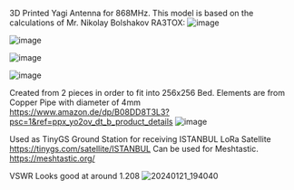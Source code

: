 3D Printed Yagi Antenna for 868MHz. 
This model is based on the calculations of Mr. Nikolay Bolshakov RA3TOX:
![image](https://github.com/catalinalb/LoRa-868MHz-6-Elements-Yagi-Antenna/assets/24923533/60bc98a3-33e9-4516-afdf-6eb1e77bb921)

![image](https://github.com/catalinalb/LoRa-868MHz-6-Elements-Yagi-Antenna/assets/24923533/8da50341-672d-4283-8003-05f2b70edb8e)

![image](https://github.com/catalinalb/LoRa-868MHz-6-Elements-Yagi-Antenna/assets/24923533/af64d6c1-33d2-403a-8bdd-fbd720f32d72)

![image](https://github.com/catalinalb/LoRa-868MHz-6-Elements-Yagi-Antenna/assets/24923533/f90e8c3c-61f3-482b-9dbc-164066cd7dca)


Created from 2 pieces in order to fit into 256x256 Bed.
Elements are from Copper Pipe with diameter of 4mm
https://www.amazon.de/dp/B08DD8T3L3?psc=1&ref=ppx_yo2ov_dt_b_product_details
![image](https://github.com/catalinalb/LoRa-868MHz-6-Elements-Yagi-Antenna/assets/24923533/a82f2a2e-06b2-42dc-9380-e61617ffb427)

Used as TinyGS Ground Station for receiving ISTANBUL LoRa Satellite 
https://tinygs.com/satellite/ISTANBUL
Can be used for Meshtastic.
https://meshtastic.org/

VSWR Looks good at around 1.208
![20240121_194040](https://github.com/catalinalb/LoRa-868MHz-6-Elements-Yagi-Antenna/assets/24923533/9a3df57e-bf0b-4064-84c0-217256b63d21)

